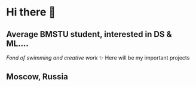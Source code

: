 # Hi there 👋
## Average BMSTU student, interested in DS & ML....
*Fond of swimming and creative work* ✨
Here will be my important projects


## Moscow, Russia
